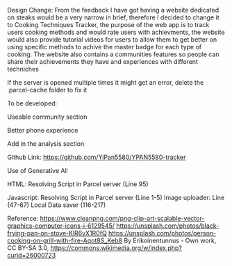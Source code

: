 Design Change:
From the feedback I have got having a website dedicated on steaks would be a very narrow in brief, therefore I decided to change it to Cooking Techniques Tracker, the purpose of the web app is to track users cooking methods and would rate users with achievments, the website would also provide tutorial videos for users to allow them to get better on using specific methods to achive the master badge for each type of cooking. The website also contains a communities features so people can share their achievements they have and experiences with different techniches 


If the server is opened multiple times it might get an error, delete the .parcel-cache folder to fix it

To be developed: 

Useable community section

Better phone experience

Add in the analysis section


Github Link:
https://github.com/YiPan5580/YPAN5580-tracker

Use of Generative AI:

HTML:
Resolving Script in Parcel server (Line 95)

Javascript:
Resolving Script in Parcel server (Line 1-5)
Image uploader: Line (47-67)
Local Data saver (116-217)


Reference:
https://www.cleanpng.com/png-clip-art-scalable-vector-graphics-computer-icons-i-6129545/
https://unsplash.com/photos/black-frying-pan-on-stove-KlR6vX1R0fQ
https://unsplash.com/photos/person-cooking-on-grill-with-fire-Aqot8S_Keb8
By Erikoinentunnus - Own work, CC BY-SA 3.0, https://commons.wikimedia.org/w/index.php?curid=26000723